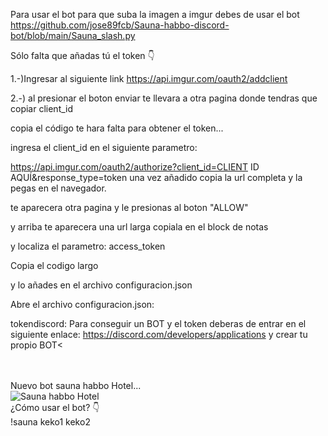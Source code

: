 Para usar el bot para que suba la imagen a imgur debes de usar el bot  <a href="https://github.com/jose89fcb/Sauna-habbo-discord-bot/blob/main/Sauna_slash.py">https://github.com/jose89fcb/Sauna-habbo-discord-bot/blob/main/Sauna_slash.py</a>

Sólo falta que añadas tú el token 👇

1.-)Ingresar al siguiente link https://api.imgur.com/oauth2/addclient

2.-) al presionar el boton enviar te llevara a otra pagina donde tendras que copiar client_id

copia el código te hara falta para obtener el token...

ingresa el client_id en el siguiente parametro:

https://api.imgur.com/oauth2/authorize?client_id=CLIENT ID AQUÍ&response_type=token
una vez añadido copia la url completa y la pegas en el navegador.

te aparecera otra pagina y le presionas al boton "ALLOW"

y arriba te aparecera una url larga copiala en el block de notas

y localiza el parametro: access_token

Copia el codigo largo

y lo añades en el archivo configuracion.json
<br>


Abre el archivo configuracion.json:

tokendiscord: Para conseguir un BOT y el token deberas de entrar en el siguiente enlace: https://discord.com/developers/applications y crear tu propio BOT<


<br>
<br>
Nuevo bot sauna habbo Hotel...
<br>
<img title="Sauna habbo Hotel" src="https://i.imgur.com/HE7QgEE.png">
<br>
¿Cómo usar el bot?
👇
<br>
!sauna keko1 keko2
